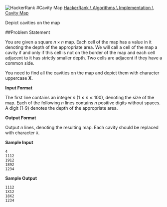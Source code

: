![HackerRank]
#Cavity Map
[HackerRank \ Algorithms \ Implementation \ Cavity Map](https://www.hackerrank.com/challenges/cavity-map)

Depict cavities on the map

##Problem Statement

You are given a square $n \times n$ map. Each cell of the map has a value in it denoting the depth of the appropriate area. We will call a cell of the map a cavity if and only if this cell is not on the border of the map and each cell adjacent to it has strictly smaller depth. Two cells are adjacent if they have a common side.

You need to find all the cavities on the map and depict them with character uppercase **X**.

**Input Format**


The first line contains an integer $n$ $(1 \le n \le 100)$, denoting the size of the map. Each of the following $n$ lines contains $n$ positive digits without spaces. A digit (1-9) denotes the depth of the appropriate area.

**Output Format**


Output $n$ lines, denoting the resulting map. Each cavity should be replaced with character `X`.

**Sample Input**


    4
	1112
	1912
	1892
	1234

**Sample Output**


	1112
	1X12
	18X2
	1234

[HackerRank]:https://www.hackerrank.com/assets/brand/typemark_60x200.png